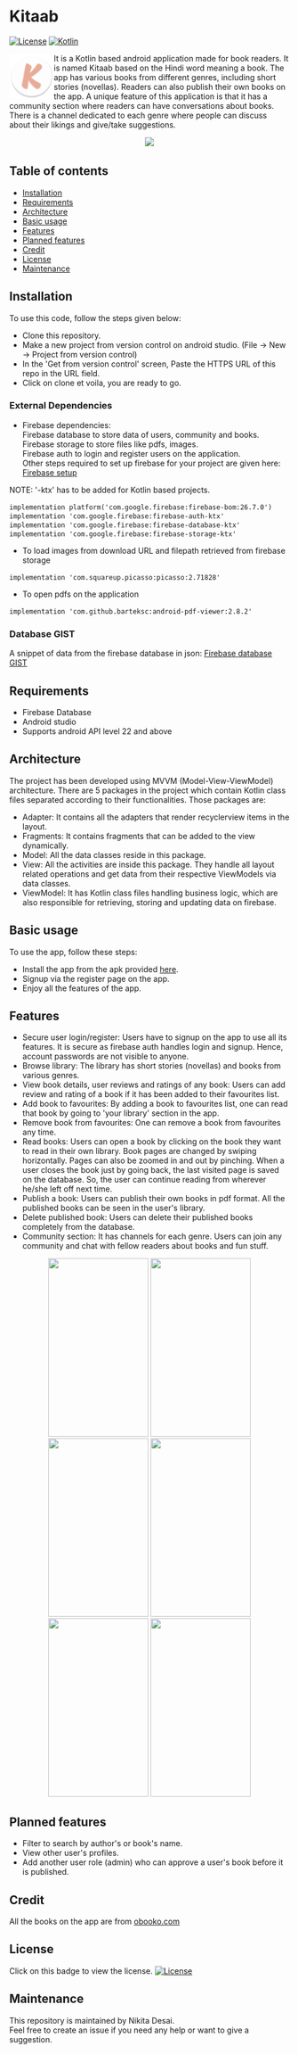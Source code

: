 # Kitaab

[![License](https://img.shields.io/badge/License-MIT-green)](https://github.com/NikDev9/Kitaab/blob/main/LICENSE)
[![Kotlin](https://img.shields.io/badge/Kotlin-1.3.72-blue)](https://kotlinlang.org/docs/releases.html)

<img align="left" width="80" height="80" src="https://github.com/NikDev9/Kitaab/blob/main/app/src/main/res/mipmap-hdpi/ic_launcher_round.png">

It is a Kotlin based android application made for book readers. It is named Kitaab based on the Hindi word meaning a book. The app has various books from different genres, including short stories (novellas). Readers can also publish their own books on the app. A unique feature of this application is that it has a community section where readers can have conversations about books. There is a channel dedicated to each genre where people can discuss about their likings and give/take suggestions. 

<p align="center">
  <img src="https://media.giphy.com/media/kfYBnso8PSH8ZYTDG4/giphy.gif"> 
</p>

## Table of contents
  
- [Installation](#installation)  
- [Requirements](#requirements)  
- [Architecture](#architecture)    
- [Basic usage](#basic-usage)  
- [Features](#features)  
- [Planned features](#planned-features)
- [Credit](#credit)
- [License](#license)
- [Maintenance](#maintenance)

## Installation  

To use this code, follow the steps given below:
- Clone this repository.
- Make a new project from version control on android studio. (File -> New -> Project from version control)
- In the 'Get from version control' screen, Paste the HTTPS URL of this repo in the URL field.
- Click on clone et voila, you are ready to go.

### External Dependencies

- Firebase dependencies:  
  Firebase database to store data of users, community and books.  
  Firebase storage to store files like pdfs, images.  
  Firebase auth to login and register users on the application.  
 Other steps required to set up firebase for your project are given here: [Firebase setup](https://firebase.google.com/docs/android/setup#analytics-not-enabled)  
  
NOTE: '-ktx' has to be added for Kotlin based projects.
 
 ```
 implementation platform('com.google.firebase:firebase-bom:26.7.0')
 implementation 'com.google.firebase:firebase-auth-ktx'
 implementation 'com.google.firebase:firebase-database-ktx'
 implementation 'com.google.firebase:firebase-storage-ktx'
 ```
 
 - To load images from download URL and filepath retrieved from firebase storage
 ```
 implementation 'com.squareup.picasso:picasso:2.71828'
 ```
 
 - To open pdfs on the application
 ```
 implementation 'com.github.barteksc:android-pdf-viewer:2.8.2'
 ```
 
 ### Database GIST
 
 A snippet of data from the firebase database in json: [Firebase database GIST](https://gist.github.com/NikDev9/3bbcfa1c52d95404d77dba0d581fe284)

## Requirements  

- Firebase Database
- Android studio
- Supports android API level 22 and above

## Architecture  

The project has been developed using MVVM (Model-View-ViewModel) architecture. There are 5 packages in the project which contain Kotlin class files separated according to their functionalities. Those packages are:
- Adapter: It contains all the adapters that render recyclerview items in the layout.
- Fragments: It contains fragments that can be added to the view dynamically.
- Model: All the data classes reside in this package.
- View: All the activities are inside this package. They handle all layout related operations and get data from their respective ViewModels via data classes. 
- ViewModel: It has Kotlin class files handling business logic, which are also responsible for retrieving, storing and updating data on firebase.

## Basic usage  

To use the app, follow these steps:
- Install the app from the apk provided [here](https://github.com/NikDev9/Kitaab/releases/tag/v1.0-beta).
- Signup via the register page on the app.
- Enjoy all the features of the app.

## Features

- Secure user login/register: Users have to signup on the app to use all its features. It is secure as firebase auth handles login and signup. Hence, account passwords are not visible to anyone.
- Browse library: The library has short stories (novellas) and books from various genres.
- View book details, user reviews and ratings of any book: Users can add review and rating of a book if it has been added to their favourites list.
- Add book to favourites: By adding a book to favourites list, one can read that book by going to 'your library' section in the app.
- Remove book from favourites: One can remove a book from favourites any time.
- Read books: Users can open a book by clicking on the book they want to read in their own library. Book pages are changed by swiping horizontally. Pages can also be zoomed in and out by pinching. When a user closes the book just by going back, the last visited page is saved on the database. So, the user can continue reading from wherever he/she left off next time.
- Publish a book: Users can publish their own books in pdf format. All the published books can be seen in the user's library.
- Delete published book: Users can delete their published books completely from the database.
- Community section: It has channels for each genre. Users can join any community and chat with fellow readers about books and fun stuff.


<p align="center">
  <img width="180" height="320" src="https://user-images.githubusercontent.com/46367876/115452137-adf1b080-a23b-11eb-8b63-488b83a9bf48.png">
  <img width="180" height="320" src="https://user-images.githubusercontent.com/46367876/115443503-fbb4eb80-a230-11eb-99ec-f05a9603259c.png">
  <img width="180" height="320" src="https://user-images.githubusercontent.com/46367876/115452960-b4ccf300-a23c-11eb-9d58-71bd04887b2e.png">
  <img width="180" height="320" src="https://user-images.githubusercontent.com/46367876/115443523-00799f80-a231-11eb-9eff-0be31efbceeb.png">
  <img width="180" height="320" src="https://user-images.githubusercontent.com/46367876/115443446-e770ee80-a230-11eb-9910-97dedd7464bd.png">
  <img width="180" height="320" src="https://user-images.githubusercontent.com/46367876/115624838-cedc0380-a318-11eb-9234-c36abd022c1a.png">
</p>

## Planned features

- Filter to search by author's or book's name.
- View other user's profiles.
- Add another user role (admin) who can approve a user's book before it is published. 

## Credit

All the books on the app are from [obooko.com](https://www.obooko.com/)

## License

Click on this badge to view the license. [![License](https://img.shields.io/badge/License-MIT-green)](https://github.com/NikDev9/Kitaab/blob/main/LICENSE)

## Maintenance

This repository is maintained by Nikita Desai.  
Feel free to create an issue if you need any help or want to give a suggestion.

